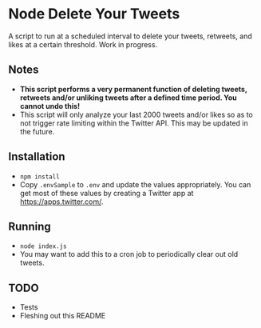 # Node Delete Your Tweets
A script to run at a scheduled interval to delete your tweets, retweets, and likes at a certain threshold. Work in progress.

## Notes
- **This script performs a very permanent function of deleting tweets, retweets and/or unliking tweets after a defined time period. You cannot undo this!**
- This script will only analyze your last 2000 tweets and/or likes so as to not trigger rate limiting within the Twitter API. This may be updated in the future.

## Installation
- `npm install`
- Copy `.envSample` to `.env` and update the values appropriately. You can get most of these values by creating a Twitter app at https://apps.twitter.com/.

## Running
- `node index.js`
- You may want to add this to a cron job to periodically clear out old tweets.

## TODO
- Tests
- Fleshing out this README
